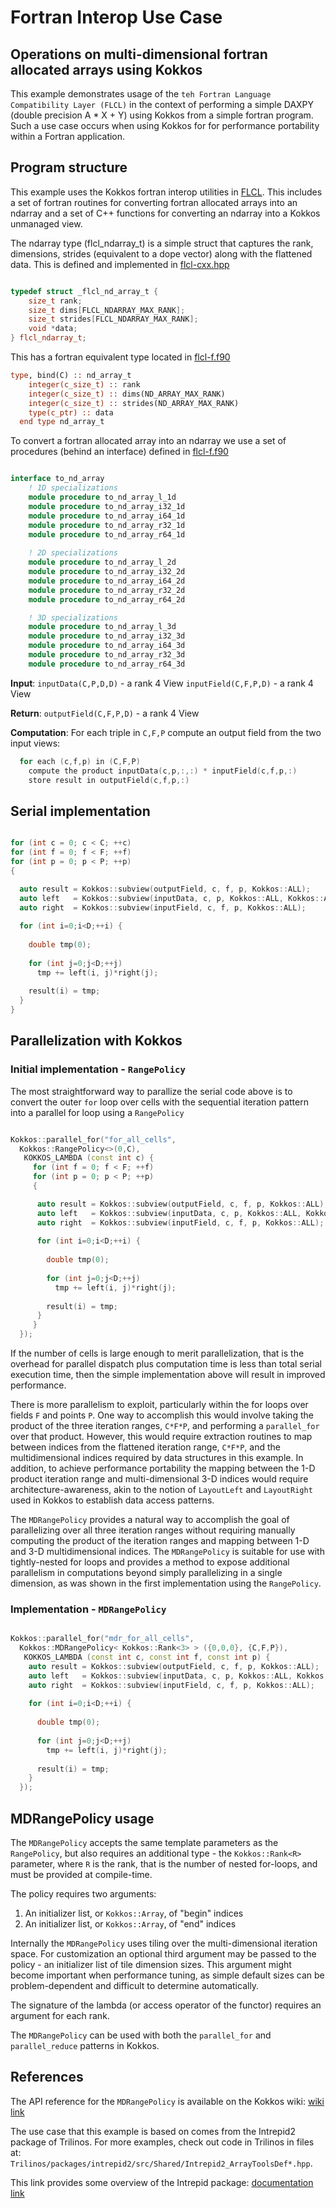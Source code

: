 # Fortran Interop Use Case

## Operations on multi-dimensional fortran allocated arrays using Kokkos 

This example demonstrates usage of the `teh Fortran Language Compatibility Layer (FLCL)` in the context of performing a simple DAXPY (double precision A * X + Y) using Kokkos from a simple fortran program. Such a use case occurs when using Kokkos for for performance portability within a Fortran application. 

## Program structure 
This example uses the Kokkos fortran interop utilities in [FLCL](https://github.com/kokkos/kokkos-fortran-interop). 
This includes a set of fortran routines for converting fortran allocated arrays into an ndarray and a set of C++ functions for converting an ndarray into a Kokkos unmanaged view. 

The ndarray type (flcl_ndarray_t) is a simple struct that captures the rank, dimensions, strides (equivalent to a dope vector) along with the flattened data. This is defined and implemented in [flcl-cxx.hpp](https://github.com/kokkos/kokkos-fortran-interop/blob/master/src/flcl-cxx.hpp)

```c++ 

typedef struct _flcl_nd_array_t {
    size_t rank;
    size_t dims[FLCL_NDARRAY_MAX_RANK];
    size_t strides[FLCL_NDARRAY_MAX_RANK];
    void *data;
} flcl_ndarray_t;

```
This has a fortran equivalent type located in [flcl-f.f90](https://github.com/kokkos/kokkos-fortran-interop/blob/master/src/flcl-f.f90)

``` fortran
type, bind(C) :: nd_array_t
    integer(c_size_t) :: rank
    integer(c_size_t) :: dims(ND_ARRAY_MAX_RANK)
    integer(c_size_t) :: strides(ND_ARRAY_MAX_RANK)
    type(c_ptr) :: data
  end type nd_array_t
```

To convert a fortran allocated array into an ndarray we use a set of procedures (behind an interface) defined in [flcl-f.f90](https://github.com/kokkos/kokkos-fortran-interop/blob/master/src/flcl-f.f90)

```fortran

interface to_nd_array
    ! 1D specializations
    module procedure to_nd_array_l_1d
    module procedure to_nd_array_i32_1d
    module procedure to_nd_array_i64_1d
    module procedure to_nd_array_r32_1d
    module procedure to_nd_array_r64_1d
    
    ! 2D specializations
    module procedure to_nd_array_l_2d
    module procedure to_nd_array_i32_2d
    module procedure to_nd_array_i64_2d
    module procedure to_nd_array_r32_2d
    module procedure to_nd_array_r64_2d

    ! 3D specializations
    module procedure to_nd_array_l_3d
    module procedure to_nd_array_i32_3d
    module procedure to_nd_array_i64_3d
    module procedure to_nd_array_r32_3d
    module procedure to_nd_array_r64_3d
```

**Input**:
  `inputData(C,P,D,D)` - a rank 4 View
  `inputField(C,F,P,D)` - a rank 4 View


**Return**:
  `outputField(C,F,P,D)` - a rank 4 View


**Computation**: 
  For each triple in `C,F,P` compute an output field from the two input views:
  
``` c++
  for each (c,f,p) in (C,F,P)
    compute the product inputData(c,p,:,:) * inputField(c,f,p,:)
    store result in outputField(c,f,p,:)
```


## Serial implementation

``` c++

for (int c = 0; c < C; ++c)
for (int f = 0; f < F; ++f)
for (int p = 0; p < P; ++p)
{

  auto result = Kokkos::subview(outputField, c, f, p, Kokkos::ALL);
  auto left   = Kokkos::subview(inputData, c, p, Kokkos::ALL, Kokkos::ALL);
  auto right  = Kokkos::subview(inputField, c, f, p, Kokkos::ALL);
  
  for (int i=0;i<D;++i) {
  
    double tmp(0);
    
    for (int j=0;j<D;++j)
      tmp += left(i, j)*right(j);
    
    result(i) = tmp;
  }
}

```


## Parallelization with Kokkos

### Initial implementation - `RangePolicy`

The most straightforward way to parallize the serial code above is to convert the outer `for` loop over cells with the sequential iteration pattern into a parallel for loop using a `RangePolicy`


``` c++

Kokkos::parallel_for("for_all_cells", 
  Kokkos::RangePolicy<>(0,C),
   KOKKOS_LAMBDA (const int c) {
     for (int f = 0; f < F; ++f)
     for (int p = 0; p < P; ++p)
     {

      auto result = Kokkos::subview(outputField, c, f, p, Kokkos::ALL);
      auto left   = Kokkos::subview(inputData, c, p, Kokkos::ALL, Kokkos::ALL);
      auto right  = Kokkos::subview(inputField, c, f, p, Kokkos::ALL);
  
      for (int i=0;i<D;++i) {
  
        double tmp(0);
    
        for (int j=0;j<D;++j)
          tmp += left(i, j)*right(j);
    
        result(i) = tmp;
      }
     }
  });

```


If the number of cells is large enough to merit parallelization, that is the overhead for parallel dispatch plus computation time is less than total serial execution time, then the simple implementation above will result in improved performance.

There is more parallelism to exploit, particularly within the for loops over fields `F` and points `P`. One way to accomplish this would involve taking the product of the three iteration ranges, `C*F*P`, and performing a `parallel_for` over that product. However, this would require extraction routines to map between indices from the flattened iteration range, `C*F*P`, and the multidimensional indices required by data structures in this example. In addition, to achieve performance portability the mapping between the 1-D product iteration range and multi-dimensional 3-D indices would require architecture-awareness, akin to the notion of `LayoutLeft` and `LayoutRight` used in Kokkos to establish data access patterns.

The `MDRangePolicy` provides a natural way to accomplish the goal of parallelizing over all three iteration ranges without requiring manually computing the product of the iteration ranges and mapping between 1-D and 3-D multidimensional indices. The `MDRangePolicy` is suitable for use with tightly-nested for loops and provides a method to expose additional parallelism in computations beyond simply parallelizing in a single dimension, as was shown in the first implementation using the `RangePolicy`.


### Implementation - `MDRangePolicy`

``` c++

Kokkos::parallel_for("mdr_for_all_cells", 
  Kokkos::MDRangePolicy< Kokkos::Rank<3> > ({0,0,0}, {C,F,P}),
   KOKKOS_LAMBDA (const int c, const int f, const int p) {
    auto result = Kokkos::subview(outputField, c, f, p, Kokkos::ALL);
    auto left   = Kokkos::subview(inputData, c, p, Kokkos::ALL, Kokkos::ALL);
    auto right  = Kokkos::subview(inputField, c, f, p, Kokkos::ALL);
  
    for (int i=0;i<D;++i) {
  
      double tmp(0);
    
      for (int j=0;j<D;++j)
        tmp += left(i, j)*right(j);
    
      result(i) = tmp;
    }
  });

```


## MDRangePolicy usage

The `MDRangePolicy` accepts the same template parameters as the `RangePolicy`, but also requires an additional type - the `Kokkos::Rank<R>` parameter, where `R` is the rank, that is the number of nested for-loops, and must be provided at compile-time.

The policy requires two arguments:
  1) An initializer list, or `Kokkos::Array`, of "begin" indices
  2) An initializer list, or `Kokkos::Array`, of "end" indices

Internally the `MDRangePolicy` uses tiling over the multi-dimensional iteration space. For customization an optional third argument may be passed to the policy - an initializer list of tile dimension sizes. This argument might become important when performance tuning, as simple default sizes can be problem-dependent and difficult to determine automatically.

The signature of the lambda (or access operator of the functor) requires an argument for each rank.

The `MDRangePolicy` can be used with both the `parallel_for` and `parallel_reduce` patterns in Kokkos.


## References

The API reference for the `MDRangePolicy` is available on the Kokkos wiki:
  [wiki link](https://github.com/kokkos/kokkos/wiki/Kokkos%3A%3AMDRangePolicy)
 
The use case that this example is based on comes from the Intrepid2 package of Trilinos. For more examples, check out code in Trilinos in files at: `Trilinos/packages/intrepid2/src/Shared/Intrepid2_ArrayToolsDef*.hpp`.

This link provides some overview of the Intrepid package: 
  [documentation link](https://trilinos.org/packages/intrepid/)

